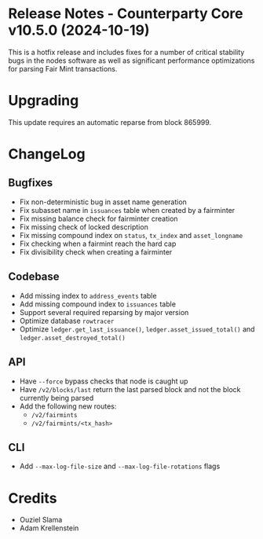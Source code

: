 # Release Notes - Counterparty Core v10.5.0 (2024-10-19)

This is a hotfix release and includes fixes for a number of critical stability bugs in the nodes software as well as significant performance optimizations for parsing Fair Mint transactions.

# Upgrading

This update requires an automatic reparse from block 865999.

# ChangeLog

## Bugfixes

- Fix non-deterministic bug in asset name generation
- Fix subasset name in `issuances` table when created by a fairminter
- Fix missing balance check for fairminter creation
- Fix missing check of locked description
- Fix missing compound index on `status`, `tx_index` and `asset_longname`
- Fix checking when a fairmint reach the hard cap
- Fix divisibility check when creating a fairminter

## Codebase

- Add missing index to `address_events` table
- Add missing compound index to `issuances` table
- Support several required reparsing by major version
- Optimize database `rowtracer`
- Optimize `ledger.get_last_issuance()`, `ledger.asset_issued_total()` and `ledger.asset_destroyed_total()`

## API

- Have `--force` bypass checks that node is caught up
- Have `/v2/blocks/last` return the last parsed block and not the block currently being parsed
- Add the following new routes:
    - `/v2/fairmints`
    - `/v2/fairmints/<tx_hash>`

## CLI

- Add `--max-log-file-size` and `--max-log-file-rotations` flags


# Credits

* Ouziel Slama
* Adam Krellenstein
